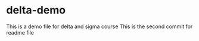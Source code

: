 # delta-demo
This is a demo file for delta and sigma course
This is the second commit for readme file
